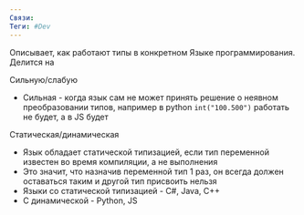 ```yaml
---
Связи:
Теги: #Dev
---
```

Описывает, как работают типы в конкретном Языке программирования. Делится на 

Сильную/слабую
- Сильная - когда язык сам не может принять решение о неявном преобразовании типов, например в python `int("100.500")` работать не будет, а в JS будет

Статическая/динамическая
- Язык обладает статической типизацией, если тип переменной известен во время компиляции, а не выполнения
- Это значит, что назначив переменной тип 1 раз, он всегда должен оставаться таким и другой тип присвоить нельзя
- Языки со статической типизацией - C#, Java, C++
- С динамической - Python, JS